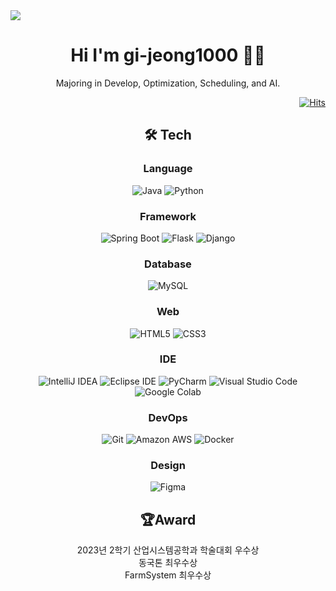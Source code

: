 
<div><img src="https://capsule-render.vercel.app/api?type=Venom&color=0:ccce99,100:7B6FFF&height=200&section=header&text=gi-jeong1000&fontSize=90" /></div>

<div align="center">
<h1 style="text-align:center"> Hi I'm gi-jeong1000 🙋‍♂️</h1>Majoring in Develop, Optimization, Scheduling, and AI.  

<div align="right">
  
[![Hits](https://hits.seeyoufarm.com/api/count/incr/badge.svg?url=https%3A%2F%2Fgithub.com%2Fseochan99&count_bg=%2394A09D&title_bg=%23555555&icon=&icon_color=%23E7E7E7&title=hits&edge_flat=false)](https://hits.seeyoufarm.com)
  
  </div>

## 🛠️ Tech
### Language
![Java](https://img.shields.io/badge/Java-007396.svg?&style=flat-square&logo=Java&logoColor=white)
![Python](https://img.shields.io/badge/Python-3776AB.svg?&style=flat-square&logo=Python&logoColor=white)

### Framework
![Spring Boot](https://img.shields.io/badge/Spring%20Boot-6DB33F.svg?&style=flat-square&logo=Spring%20Boot&logoColor=white)
![Flask](https://img.shields.io/badge/Flask-000000.svg?&style=flat-squaree&logo=Flask&logoColor=white)
![Django](https://img.shields.io/badge/Django-092E20?style=flat-square&logo=django&logoColor=white)

### Database  
![MySQL](https://img.shields.io/badge/MySQL-4479A1.svg?&style=flat-square&logo=MySQL&logoColor=white)
  
### Web
![HTML5](https://img.shields.io/badge/HTML5-E34F26.svg?&style=flat-square&logo=HTML5&logoColor=white)
![CSS3](https://img.shields.io/badge/CSS3-1572B6.svg?&style=flat-square&logo=CSS3&logoColor=white)

### IDE

![IntelliJ IDEA](https://img.shields.io/badge/IntelliJ%20IDEA-000000.svg?&style=flat-square&logo=IntelliJ%20IDEA&logoColor=white)
![Eclipse IDE](https://img.shields.io/badge/Eclipse%20IDE-2C2255.svg?&style=flat-square&logo=Eclipse%20IDE&logoColor=white)
![PyCharm](https://img.shields.io/badge/PyCharm-000000?&style=flat-square&logo=PyCharm&logoColor=white)
![Visual Studio Code](https://img.shields.io/badge/Visual%20Studio%20Code-007ACC.svg?&style=flat-square&logo=Visual%20Studio%20Code&logoColor=white)
![Google Colab](https://img.shields.io/badge/Google%20Colab-F9AB00.svg?&style=flat-square&logo=Google%20Colab&logoColor=white)

### DevOps
  
![Git](https://img.shields.io/badge/Git-F05032.svg?&style=flat-square&logo=Git&logoColor=white)
![Amazon AWS](https://img.shields.io/badge/Amazon%20AWS-232F3E.svg?&style=flat-square&logo=Amazon%20AWS&logoColor=white)
![Docker](https://img.shields.io/badge/Docker-2496ED.svg?&style=flat-square&logo=Docker&logoColor=white)
  
### Design
![Figma](https://img.shields.io/badge/Figma-F24E1E.svg?&style=flat-square&logo=Figma&logoColor=white)

## 🏆Award
 2023년 2학기 산업시스템공학과 학술대회 우수상 <br>
 동국톤 최우수상<br>
 FarmSystem 최우수상<br>
</div>

</div>
